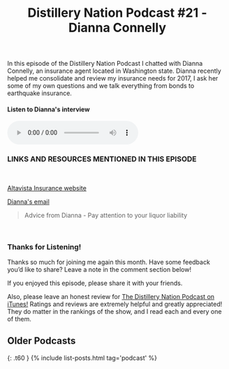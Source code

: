 ﻿---
layout: page
subheadline: Podcast
title:  "Distillery Nation Podcast #21 - Dianna Connelly"
teaser: "We interviewed Dianna Connely a commercial insurance agent"
breadcrumb: false
show_meta: false
mediaplayer: true
permalink: "/podcast/TheInsurance/index.html"
categories:
    - podcast
tags:
    - podcast
image:
    title: "DiannaInsurance.png"
    caption: Dianna Connelly
    caption_url: http://www.altavistainsurance.com/staff/dianna_connelly/
---
In this episode of the Distillery Nation Podcast I chatted with Dianna Connelly, an insurance agent located in Washington state. Dianna recently helped me consolidate and review my insurance needs for 2017, I ask her some of my own questions and we talk everything from bonds to earthquake insurance.



<h4>Listen to Dianna's interview</h4>
<audio src="http://www.mastrogiannisdistillery.com/distillerynation/2017/021-DNP-DiannaInsurance.mp3" type="audio/mp3" controls="controls"></audio>


<h3>LINKS AND RESOURCES MENTIONED IN THIS EPISODE</h3>
<br>

[Altavista Insurance website][1]

[Dianna's email][2]


<blockquote>Advice from Dianna -  Pay attention to your liquor liability</blockquote>

 [1]: http://www.altavistainsurance.com/staff/dianna_connelly/
 [2]: mailto:dianna@altavistainsurance.com

<br>
<h3>Thanks for Listening!</h3>

Thanks so much for joining me again this month. Have some feedback you’d like to share? Leave a note in the comment section below!

If you enjoyed this episode, please share it with your friends.

Also, please leave an honest review for [The Distillery Nation Podcast on iTunes!][5] Ratings and reviews are extremely helpful and greatly appreciated! They do matter in the rankings of the show, and I read each and every one of them.


[5]: https://itunes.apple.com/us/podcast/distillery-nation-podcast/id1040367741


## Older Podcasts
{: .t60 }
{% include list-posts.html tag='podcast' %}